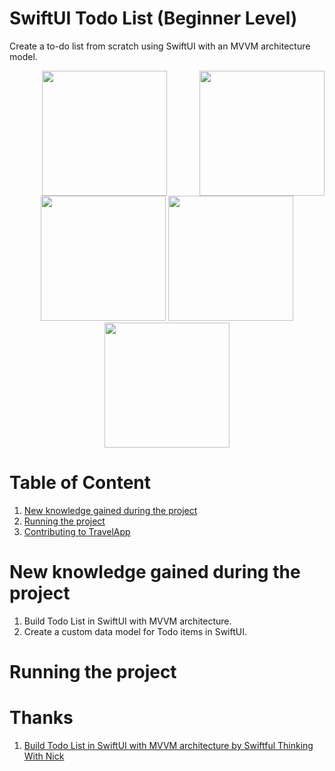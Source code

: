 # SwiftUI Todo List (Beginner Level) 
Create a to-do list from scratch using SwiftUI with an MVVM architecture model. 

<p align="center">
   <img src="TodoApp_MVVM/Screenshot1.png" style="width:200; float: right;"/>
   <img src="TodoApp_MVVM/Screenshot2.png" style="width:200;"/>
   <img src="TodoApp_MVVM/Screenshot3.png" style="width:200;"/>
   <img src="TodoApp_MVVM/Screenshot4.png" style="width:200;"/>
   <img src="TodoApp_MVVM/Screenshot5.png" style="width:200;"/>
</p>



# Table of Content
1. [New knowledge gained during the project](#New-knowledge-gained-during-the-project)
2. [Running the project](#Running-the-project)
3. [Contributing to TravelApp](#Thanks)


# New knowledge gained during the project
1. Build Todo List in SwiftUI with MVVM architecture.
2. Create a custom data model for Todo items in SwiftUI.
   

# Running the project


# Thanks
1. [Build Todo List in SwiftUI with MVVM architecture by Swiftful Thinking With Nick]([https://codewithandrea.com/articles/flutter-project-structure/](https://www.youtube.com/watch?v=wEf1YS4vyW8&list=PLwvDm4VfkdpheGqemblOIA7v3oq0MS30i))
